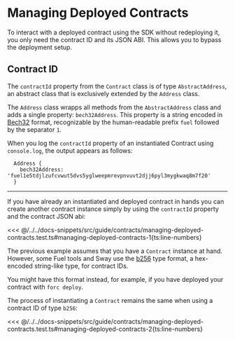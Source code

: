 # Managing Deployed Contracts

To interact with a deployed contract using the SDK without redeploying it, you only need the contract ID and its JSON ABI. This allows you to bypass the deployment setup.

## Contract ID

The `contractId` property from the `Contract` class is of type `AbstractAddress`, an abstract class that is exclusively extended by the `Address` class.

The `Address` class wrapps all methods from the `AbstractAddress` class and adds a single property: `bech32Address`. This property is a string encoded in [Bech32](../types/bech32.md) format, recognizable by the human-readable prefix `fuel` followed by the separator `1`.

When you log the `contractId` property of an instantiated Contract using `console.log`, the output appears as follows:

```console
  Address {
    bech32Address: 'fuel1e5tdjlzufcvwut5dvs5yglweepmrevpnvuvt2djj6pyl3mygkwaq8m7f20'
  }
```

---

If you have already an instantiated and deployed contract in hands you can create another contract instance simply by using the `contractId` property and the contract JSON abi:

<<< @/../../docs-snippets/src/guide/contracts/managing-deployed-contracts.test.ts#managing-deployed-contracts-1{ts:line-numbers}

The previous example assumes that you have a `Contract` instance at hand. However, some Fuel tools and Sway use the [b256](../types/bits256.md) type format, a hex-encoded string-like type, for contract IDs.

You might have this format instead, for example, if you have deployed your contract with `forc deploy`.

The process of instantiating a `Contract` remains the same when using a contract ID of type `b256`:

<<< @/../../docs-snippets/src/guide/contracts/managing-deployed-contracts.test.ts#managing-deployed-contracts-2{ts:line-numbers}
